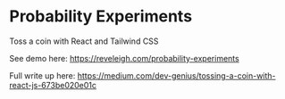 # Probability Experiments

Toss a coin with React and Tailwind CSS

See demo here: https://reveleigh.com/probability-experiments

Full write up here: https://medium.com/dev-genius/tossing-a-coin-with-react-js-673be020e01c
